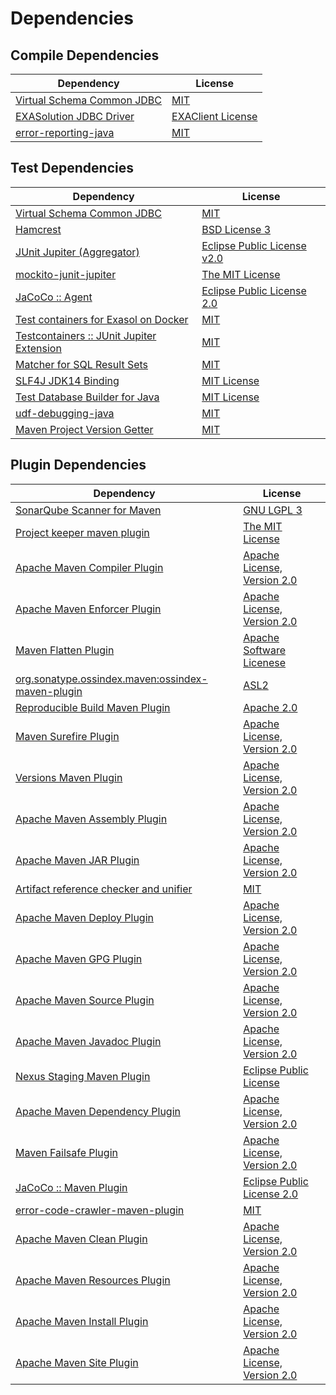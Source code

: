 <!-- @formatter:off -->
# Dependencies

## Compile Dependencies

| Dependency                      | License                |
| ------------------------------- | ---------------------- |
| [Virtual Schema Common JDBC][0] | [MIT][1]               |
| [EXASolution JDBC Driver][2]    | [EXAClient License][3] |
| [error-reporting-java][4]       | [MIT][1]               |

## Test Dependencies

| Dependency                                      | License                           |
| ----------------------------------------------- | --------------------------------- |
| [Virtual Schema Common JDBC][0]                 | [MIT][1]                          |
| [Hamcrest][8]                                   | [BSD License 3][9]                |
| [JUnit Jupiter (Aggregator)][10]                | [Eclipse Public License v2.0][11] |
| [mockito-junit-jupiter][12]                     | [The MIT License][13]             |
| [JaCoCo :: Agent][14]                           | [Eclipse Public License 2.0][15]  |
| [Test containers for Exasol on Docker][16]      | [MIT][1]                          |
| [Testcontainers :: JUnit Jupiter Extension][18] | [MIT][19]                         |
| [Matcher for SQL Result Sets][20]               | [MIT][1]                          |
| [SLF4J JDK14 Binding][22]                       | [MIT License][23]                 |
| [Test Database Builder for Java][24]            | [MIT License][25]                 |
| [udf-debugging-java][26]                        | [MIT][1]                          |
| [Maven Project Version Getter][28]              | [MIT][1]                          |

## Plugin Dependencies

| Dependency                                              | License                           |
| ------------------------------------------------------- | --------------------------------- |
| [SonarQube Scanner for Maven][30]                       | [GNU LGPL 3][31]                  |
| [Project keeper maven plugin][32]                       | [The MIT License][33]             |
| [Apache Maven Compiler Plugin][34]                      | [Apache License, Version 2.0][35] |
| [Apache Maven Enforcer Plugin][36]                      | [Apache License, Version 2.0][35] |
| [Maven Flatten Plugin][38]                              | [Apache Software Licenese][39]    |
| [org.sonatype.ossindex.maven:ossindex-maven-plugin][40] | [ASL2][39]                        |
| [Reproducible Build Maven Plugin][42]                   | [Apache 2.0][39]                  |
| [Maven Surefire Plugin][44]                             | [Apache License, Version 2.0][35] |
| [Versions Maven Plugin][46]                             | [Apache License, Version 2.0][35] |
| [Apache Maven Assembly Plugin][48]                      | [Apache License, Version 2.0][35] |
| [Apache Maven JAR Plugin][50]                           | [Apache License, Version 2.0][35] |
| [Artifact reference checker and unifier][52]            | [MIT][1]                          |
| [Apache Maven Deploy Plugin][54]                        | [Apache License, Version 2.0][35] |
| [Apache Maven GPG Plugin][56]                           | [Apache License, Version 2.0][35] |
| [Apache Maven Source Plugin][58]                        | [Apache License, Version 2.0][35] |
| [Apache Maven Javadoc Plugin][60]                       | [Apache License, Version 2.0][35] |
| [Nexus Staging Maven Plugin][62]                        | [Eclipse Public License][63]      |
| [Apache Maven Dependency Plugin][64]                    | [Apache License, Version 2.0][35] |
| [Maven Failsafe Plugin][66]                             | [Apache License, Version 2.0][35] |
| [JaCoCo :: Maven Plugin][68]                            | [Eclipse Public License 2.0][15]  |
| [error-code-crawler-maven-plugin][70]                   | [MIT][1]                          |
| [Apache Maven Clean Plugin][72]                         | [Apache License, Version 2.0][35] |
| [Apache Maven Resources Plugin][74]                     | [Apache License, Version 2.0][35] |
| [Apache Maven Install Plugin][76]                       | [Apache License, Version 2.0][35] |
| [Apache Maven Site Plugin][78]                          | [Apache License, Version 2.0][35] |

[14]: https://www.eclemma.org/jacoco/index.html
[4]: https://github.com/exasol/error-reporting-java
[39]: http://www.apache.org/licenses/LICENSE-2.0.txt
[44]: https://maven.apache.org/surefire/maven-surefire-plugin/
[3]: https://www.exasol.com/support/secure/attachment/155343/EXASOL_SDK-7.0.11.tar.gz
[1]: https://opensource.org/licenses/MIT
[12]: https://github.com/mockito/mockito
[28]: https://github.com/exasol/maven-project-version-getter
[32]: https://github.com/exasol/project-keeper/
[46]: http://www.mojohaus.org/versions-maven-plugin/
[9]: http://opensource.org/licenses/BSD-3-Clause
[34]: https://maven.apache.org/plugins/maven-compiler-plugin/
[74]: https://maven.apache.org/plugins/maven-resources-plugin/
[25]: https://github.com/exasol/test-db-builder-java/blob/main/LICENSE
[72]: https://maven.apache.org/plugins/maven-clean-plugin/
[15]: https://www.eclipse.org/legal/epl-2.0/
[54]: https://maven.apache.org/plugins/maven-deploy-plugin/
[31]: http://www.gnu.org/licenses/lgpl.txt
[68]: https://www.jacoco.org/jacoco/trunk/doc/maven.html
[13]: https://github.com/mockito/mockito/blob/main/LICENSE
[20]: https://github.com/exasol/hamcrest-resultset-matcher
[42]: http://zlika.github.io/reproducible-build-maven-plugin
[23]: http://www.opensource.org/licenses/mit-license.php
[30]: http://sonarsource.github.io/sonar-scanner-maven/
[76]: https://maven.apache.org/plugins/maven-install-plugin/
[10]: https://junit.org/junit5/
[38]: https://www.mojohaus.org/flatten-maven-plugin/flatten-maven-plugin
[58]: https://maven.apache.org/plugins/maven-source-plugin/
[8]: http://hamcrest.org/JavaHamcrest/
[22]: http://www.slf4j.org
[52]: https://github.com/exasol/artifact-reference-checker-maven-plugin
[50]: https://maven.apache.org/plugins/maven-jar-plugin/
[24]: https://github.com/exasol/test-db-builder-java/
[62]: http://www.sonatype.com/public-parent/nexus-maven-plugins/nexus-staging/nexus-staging-maven-plugin/
[66]: https://maven.apache.org/surefire/maven-failsafe-plugin/
[19]: http://opensource.org/licenses/MIT
[0]: https://github.com/exasol/virtual-schema-common-jdbc
[63]: http://www.eclipse.org/legal/epl-v10.html
[16]: https://github.com/exasol/exasol-testcontainers
[33]: https://github.com/exasol/project-keeper/blob/main/LICENSE
[64]: https://maven.apache.org/plugins/maven-dependency-plugin/
[78]: https://maven.apache.org/plugins/maven-site-plugin/
[35]: https://www.apache.org/licenses/LICENSE-2.0.txt
[36]: https://maven.apache.org/enforcer/maven-enforcer-plugin/
[2]: http://www.exasol.com
[11]: https://www.eclipse.org/legal/epl-v20.html
[40]: https://sonatype.github.io/ossindex-maven/maven-plugin/
[56]: https://maven.apache.org/plugins/maven-gpg-plugin/
[18]: https://testcontainers.org
[26]: https://github.com/exasol/udf-debugging-java
[60]: https://maven.apache.org/plugins/maven-javadoc-plugin/
[70]: https://github.com/exasol/error-code-crawler-maven-plugin
[48]: https://maven.apache.org/plugins/maven-assembly-plugin/

